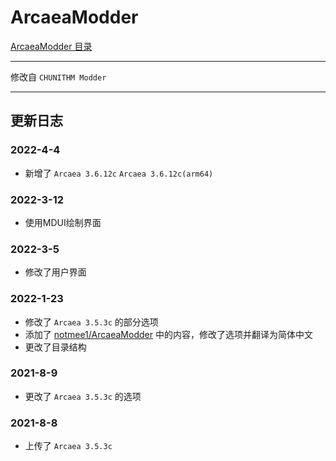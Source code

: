 # ArcaeaModder

[ArcaeaModder 目录](https://arcaeamemory.github.io/ArcaeaModder/ModdersIndex.html)

---

修改自 `CHUNITHM Modder`

---

## 更新日志

### 2022-4-4
- 新增了 `Arcaea 3.6.12c` `Arcaea 3.6.12c(arm64)`

### 2022-3-12
- 使用MDUI绘制界面

### 2022-3-5
- 修改了用户界面

### 2022-1-23
- 修改了 `Arcaea 3.5.3c` 的部分选项
- 添加了 [notmee1/ArcaeaModder](https://github.com/notmee1/ArcaeaModder) 中的内容，修改了选项并翻译为简体中文
- 更改了目录结构

### 2021-8-9
- 更改了 `Arcaea 3.5.3c` 的选项

### 2021-8-8
- 上传了 `Arcaea 3.5.3c`